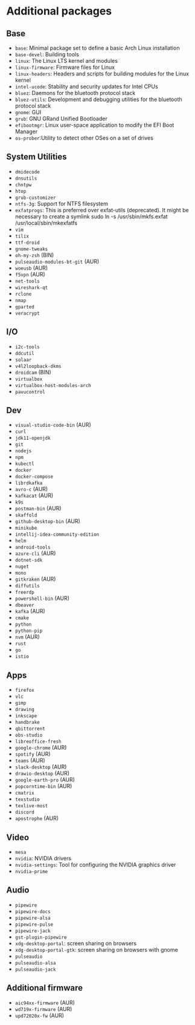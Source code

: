 # Additional packages

## Base

- `base`: Minimal package set to define a basic Arch Linux installation
- `base-devel`: Building tools
- `linux`: The Linux LTS kernel and modules
- `linux-firmware`: Firmware files for Linux
- `linux-headers`: Headers and scripts for building modules for the Linux kernel
- `intel-ucode`: Stability and security updates for Intel CPUs
- `bluez`: Daemons for the bluetooth protocol stack
- `bluez-utils`: Development and debugging utilities for the bluetooth protocol stack
- `gnome`: GUI
- `grub`: GNU GRand Unified Bootloader
- `efibootmgr`: Linux user-space application to modify the EFI Boot Manager
- `os-prober`:Utility to detect other OSes on a set of drives

## System Utilities

- `dmidecode`
- `dnsutils`
- `chntpw`
- `htop`
- `grub-customizer`
- `ntfs-3g`: Support for NTFS filesystem
- `exfatprogs`: This is preferred over exfat-utils (deprecated). It might be necessary to create a symlink sudo ln -s /usr/sbin/mkfs.exfat /usr/local/sbin/mkexfatfs
- `vim`
- `tilix`
- `ttf-droid`
- `gnome-tweaks`
- `oh-my-zsh` (BIN)
- `pulseaudio-modules-bt-git` (AUR)
- `woeusb` (AUR)
- `f5vpn` (AUR)
- `net-tools`
- `wireshark-qt`
- `rclone`
- `nmap`
- `gparted`
- `veracrypt`

## I/O

- `i2c-tools`
- `ddcutil`
- `solaar`
- `v4l2loopback-dkms`
- `droidcam` (BIN)
- `virtualbox`
- `virtualbox-host-modules-arch`
- `pavucontrol`

## Dev

- `visual-studio-code-bin` (AUR)
- `curl`
- `jdk11-openjdk`
- `git`
- `nodejs`
- `npm`
- `kubectl`
- `docker`
- `docker-compose`
- `librdkafka`
- `avro-c` (AUR)
- `kafkacat` (AUR)
- `k9s`
- `postman-bin` (AUR)
- `skaffold`
- `github-desktop-bin` (AUR)
- `minikube`
- `intellij-idea-community-edition`
- `helm`
- `android-tools`
- `azure-cli` (AUR)
- `dotnet-sdk`
- `nuget`
- `mono`
- `gitkraken` (AUR)
- `diffutils`
- `freerdp`
- `powershell-bin` (AUR)
- `dbeaver`
- `kafka` (AUR)
- `cmake`
- `python`
- `python-pip`
- `nvm` (AUR)
- `rust`
- `go`
- `istio`

## Apps

- `firefox`
- `vlc`
- `gimp`
- `drawing`
- `inkscape`
- `handbrake`
- `qbittorrent`
- `obs-studio`
- `libreoffice-fresh`
- `google-chrome` (AUR)
- `spotify` (AUR)
- `teams` (AUR)
- `slack-desktop` (AUR)
- `drawio-desktop` (AUR)
- `google-earth-pro` (AUR)
- `popcorntime-bin` (AUR)
- `cmatrix`
- `texstudio`
- `texlive-most`
- `discord`
- `apostrophe` (AUR)

## Video

- `mesa`
- `nvidia`: NVIDIA drivers
- `nvidia-settings`: Tool for configuring the NVIDIA graphics driver
- `nvidia-prime`

## Audio

- `pipewire`
- `pipewire-docs`
- `pipewire-alsa`
- `pipewire-pulse`
- `pipewire-jack`
- `gst-plugin-pipewire`
- `xdg-desktop-portal`: screen sharing on browsers
- `xdg-desktop-portal-gtk`: screen sharing on browsers with gnome
- `pulseaudio`
- `pulseaudio-alsa`
- `pulseaudio-jack`

## Additional firmware

- `aic94xx-firmware` (AUR)
- `wd719x-firmware` (AUR)
- `upd72020x-fw` (AUR)
